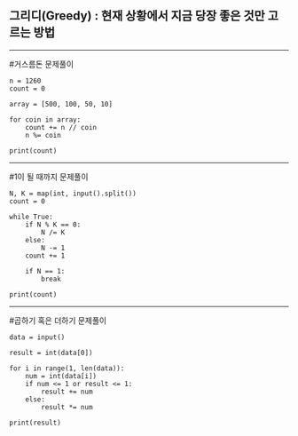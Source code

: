 그리디(Greedy) : 현재 상황에서 지금 당장 좋은 것만 고르는 방법 
--------

***

#거스름돈 문제풀이

    n = 1260
    count = 0

    array = [500, 100, 50, 10]

    for coin in array:
        count += n // coin
        n %= coin

    print(count)
    
***

#1이 될 때까지 문제풀이

    N, K = map(int, input().split())
    count = 0

    while True:
        if N % K == 0:
            N /= K
        else:
            N -= 1
        count += 1

        if N == 1:
            break

    print(count)
    
***

#곱하기 혹은 더하기 문제풀이

    data = input()

    result = int(data[0])

    for i in range(1, len(data)):
        num = int(data[i])
        if num <= 1 or result <= 1:
            result += num
        else:
            result *= num

    print(result)
